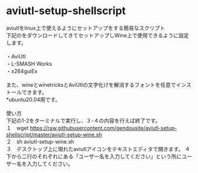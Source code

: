 # aviutl-setup-shellscript

aviutlをlinux上で使えるようにセットアップをする簡易なスクリプト<br>
下記のをダウンロードしてきてセットアップしWine上で使用できるように設定します。<br>
<br>
・AviUtl<br>
・L-SMASH Works<br>
・x264guiEx<br>
<br>
また、wineとwinetricksとAviUtlの文字化けを解消するフォントを任意でインストールできます。<br>
*ubuntu20.04用です。<br>
<br>
使い方<br>
下記の1-2をターミナルで実行し、３-４の内容を行えば終了です。<br>
１　wget https://raw.githubusercontent.com/gendousite/aviutl-setup-shellscript/master/aviutl-setup-wine.sh<br>
２　sh aviutl-setup-wine.sh<br>
３　デスクトップ上に現れたaviutlアイコンをテキストエディタで開きます。
４　下から二行のそれぞれにある「ユーザー名を入力してください」という所にユーザー名を入力してください。

